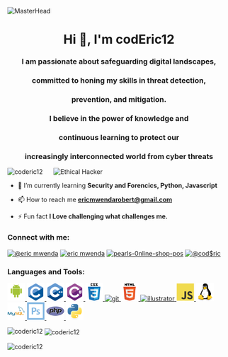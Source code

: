 ![MasterHead](https://www.pulsetechnology.com/hs-fs/hubfs/Cybersecurity%20Graphic.gif?width=1600&height=511&name=Cybersecurity%20Graphic.gif)
<h1 align="center">Hi 👋, I'm codEric12</h1>
<h3 align="center">I am passionate about safeguarding digital landscapes,</h3>
<h3 align="center">committed to honing my skills in threat detection,</h3>
<h3 align="center">prevention, and mitigation.</h3>
<h3 align="center">I believe in the power of knowledge and</h3>
<h3 align="center">continuous learning to protect our</h3>
<h3 align="center">increasingly interconnected world from cyber threats</h3>
<img align="right" alt="Ethical Hacker" width="400" src="https://imageresizer.static9.net.au/WCosn1YL8t95CIpI0xN-eE0Da6M=/0x201:3864x2374/600x0/https%3A%2F%2Fprod.static9.net.au%2Ffs%2F467e8fd2-9dfc-457c-a275-80ce6daf3108"

<p align="left"> <img src="https://komarev.com/ghpvc/?username=coderic12&label=Profile%20views&color=0e75b6&style=flat" alt="coderic12" /> </p>

- 🌱 I’m currently learning **Security and Forencics, Python, Javascript**

- 📫 How to reach me **ericmwendarobert@gmail.com**

- ⚡ Fun fact **I Love challenging what challenges me.**

<h3 align="left">Connect with me:</h3>
<p align="left">
<a href="https://linkedin.com/in/@eric mwenda" target="blank"><img align="center" src="https://raw.githubusercontent.com/rahuldkjain/github-profile-readme-generator/master/src/images/icons/Social/linked-in-alt.svg" alt="@eric mwenda" height="30" width="40" /></a>
<a href="https://fb.com/eric mwenda" target="blank"><img align="center" src="https://raw.githubusercontent.com/rahuldkjain/github-profile-readme-generator/master/src/images/icons/Social/facebook.svg" alt="eric mwenda" height="30" width="40" /></a>
<a href="https://instagram.com/pearls-0nline-shop-pos" target="blank"><img align="center" src="https://raw.githubusercontent.com/rahuldkjain/github-profile-readme-generator/master/src/images/icons/Social/instagram.svg" alt="pearls-0nline-shop-pos" height="30" width="40" /></a>
<a href="https://medium.com/@cod$ric" target="blank"><img align="center" src="https://raw.githubusercontent.com/rahuldkjain/github-profile-readme-generator/master/src/images/icons/Social/medium.svg" alt="@cod$ric" height="30" width="40" /></a>
</p>

<h3 align="left">Languages and Tools:</h3>
<p align="left"> <a href="https://developer.android.com" target="_blank" rel="noreferrer"> <img src="https://raw.githubusercontent.com/devicons/devicon/master/icons/android/android-original-wordmark.svg" alt="android" width="40" height="40"/> </a> <a href="https://www.cprogramming.com/" target="_blank" rel="noreferrer"> <img src="https://raw.githubusercontent.com/devicons/devicon/master/icons/c/c-original.svg" alt="c" width="40" height="40"/> </a> <a href="https://www.w3schools.com/cpp/" target="_blank" rel="noreferrer"> <img src="https://raw.githubusercontent.com/devicons/devicon/master/icons/cplusplus/cplusplus-original.svg" alt="cplusplus" width="40" height="40"/> </a> <a href="https://www.w3schools.com/cs/" target="_blank" rel="noreferrer"> <img src="https://raw.githubusercontent.com/devicons/devicon/master/icons/csharp/csharp-original.svg" alt="csharp" width="40" height="40"/> </a> <a href="https://www.w3schools.com/css/" target="_blank" rel="noreferrer"> <img src="https://raw.githubusercontent.com/devicons/devicon/master/icons/css3/css3-original-wordmark.svg" alt="css3" width="40" height="40"/> </a> <a href="https://git-scm.com/" target="_blank" rel="noreferrer"> <img src="https://www.vectorlogo.zone/logos/git-scm/git-scm-icon.svg" alt="git" width="40" height="40"/> </a> <a href="https://www.w3.org/html/" target="_blank" rel="noreferrer"> <img src="https://raw.githubusercontent.com/devicons/devicon/master/icons/html5/html5-original-wordmark.svg" alt="html5" width="40" height="40"/> </a> <a href="https://www.adobe.com/in/products/illustrator.html" target="_blank" rel="noreferrer"> <img src="https://www.vectorlogo.zone/logos/adobe_illustrator/adobe_illustrator-icon.svg" alt="illustrator" width="40" height="40"/> </a> <a href="https://developer.mozilla.org/en-US/docs/Web/JavaScript" target="_blank" rel="noreferrer"> <img src="https://raw.githubusercontent.com/devicons/devicon/master/icons/javascript/javascript-original.svg" alt="javascript" width="40" height="40"/> </a> <a href="https://www.linux.org/" target="_blank" rel="noreferrer"> <img src="https://raw.githubusercontent.com/devicons/devicon/master/icons/linux/linux-original.svg" alt="linux" width="40" height="40"/> </a> <a href="https://www.mysql.com/" target="_blank" rel="noreferrer"> <img src="https://raw.githubusercontent.com/devicons/devicon/master/icons/mysql/mysql-original-wordmark.svg" alt="mysql" width="40" height="40"/> </a> <a href="https://www.photoshop.com/en" target="_blank" rel="noreferrer"> <img src="https://raw.githubusercontent.com/devicons/devicon/master/icons/photoshop/photoshop-line.svg" alt="photoshop" width="40" height="40"/> </a> <a href="https://www.php.net" target="_blank" rel="noreferrer"> <img src="https://raw.githubusercontent.com/devicons/devicon/master/icons/php/php-original.svg" alt="php" width="40" height="40"/> </a> <a href="https://www.python.org" target="_blank" rel="noreferrer"> <img src="https://raw.githubusercontent.com/devicons/devicon/master/icons/python/python-original.svg" alt="python" width="40" height="40"/> </a> </p>

<p><img align="left" src="https://github-readme-stats.vercel.app/api/top-langs?username=coderic12&show_icons=true&locale=en&layout=compact" alt="coderic12" /></p>

<p>&nbsp;<img align="center" src="https://github-readme-stats.vercel.app/api?username=coderic12&show_icons=true&locale=en" alt="coderic12" /></p>

<p><img align="center" src="https://github-readme-streak-stats.herokuapp.com/?user=coderic12&" alt="coderic12" /></p>

